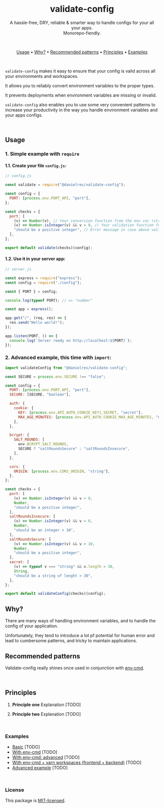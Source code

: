 <h1 align="center">
  validate-config
</h1>

<p align="center">
  A hassle-free, DRY, reliable & smarter way to handle configs for your all your apps.
  <br/>
  Monorepo-fiendly.
</p>

<br/>

<p align="center">
  <a href="#usage">Usage</a> •
  <a href="#why">Why?</a> •
  <a href="#recommended-patterns">Recommended patterns</a> •
  <a href="#principles">Principles</a> •
  <a href="#examples">Examples</a>
</p>

<br/>

`validate-config` makes it easy to ensure that your config is valid across all your environments and workspaces.

It allows you to reliably convert environment variables to the proper types.

It prevents deployments when environment variables are missing or invalid.

`validate-config` also enables you to use some very convenient patterns to increase your productivity in the way you handle environment variables and your apps configs.

<br/>

## Usage

### 1. Simple example with `require`

#### 1.1. Create your file `config.js`:

```javascript
// config.js

const validate = require("@danielres/validate-config");

const config = {
  PORT: [process.env.PORT_API, "port"],
};

const checks = {
  port: [
    (v) => Number(v), // Your conversion function from the env var (string) to the type your app needs.
    (v) => Number.isInteger(v) && v > 0, // Your validation function for the converted variable.
    "should be a positive integer", // Error message in case above validation fails.
  ],
};

export default validate(checks)(config);
```

#### 1.2. Use it in your server app:

```javascript
// server.js

const express = require("express");
const config = require("./config");

const { PORT } = config;

console.log(typeof PORT); // => "number"

const app = express();

app.get("/", (req, res) => {
  res.send("Hello world!");
});

app.listen(PORT, () => {
  console.log(`Server ready on http://localhost:${PORT}`);
});
```

### 2. Advanced example, this time with `import`:

```js
import validateConfig from "@danielres/validate-config";

const SECURE = process.env.SECURE !== "false";

const config = {
  PORT: [process.env.PORT_API, "port"],
  SECURE: [SECURE, "boolean"],

  auth: {
    cookie: {
      KEY: [process.env.API_AUTH_COOKIE_KEY1_SECRET, "secret"],
      MAX_AGE_MINUTES: [process.env.API_AUTH_COOKIE_MAX_AGE_MINUTES, "number"],
    },
  },

  bcrypt: {
    SALT_ROUNDS: [
      env.BCRYPT_SALT_ROUNDS,
      SECURE ? "saltRoundsSecure" : "saltRoundsInsecure",
    ],
  },

  cors: {
    ORIGIN: [process.env.CORS_ORIGIN, "string"],
  },
};

const checks = {
  port: [
    (v) => Number.isInteger(v) && v > 0,
    Number,
    "should be a positive integer",
  ],
  saltRoundsInsecure: [
    (v) => Number.isInteger(v) && v > 0,
    Number,
    "should be an integer > 10",
  ],
  saltRoundsSecure: [
    (v) => Number.isInteger(v) && v > 10,
    Number,
    "should be a positive integer",
  ],
  secret: [
    (v) => typeof v === "string" && v.length > 30,
    String,
    "should be a string of lenght > 30",
  ],
};

export default validateConfig(checks)(config);
```

## Why?

There are many ways of handling environment variables, and to handle the config of your application.

Unfortunately, they tend to introduce a lot pf potential for human error and lead to cumbersome patterns, and tricky to maintain applications.

## Recommended patterns

Validate-config really shines once used in conjunction with [env-cmd](https://github.com/toddbluhm/env-cmd).

<br/>

## Principles

1. **Principle one** Explanation [TODO]

2. **Principle two** Explanation [TODO]

<br/>

### Examples

- [Basic](./examples/basic/) [TODO]
- [With env-cmd](./examples/env-cmd) [TODO]
- [With env-cmd: advanced](./examples/env-cmd-advanced) [TODO]
- [With env-cmd + yarn workspaces (frontend + backend)](./examples/env-cmd-advanced-yarn-workspaces) [TODO]
- [Advanced example](./examples/advanced) [TODO]

<br/>

### License

This package is [MIT-licensed](./LICENSE).
